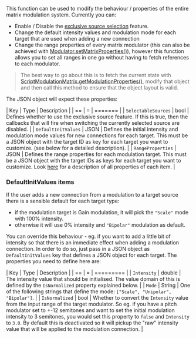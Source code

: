 This function can be used to modify the behaviour / properties of the entire matrix modulation system. Currently you can:

- Enable / Disable the [exclusive source selection](/scripting/scripting-api/scriptmodulationmatrix#setcurrentlyselectedsource) feature.
- Change the default intensity values and modulation mode for each target that are used when adding a new connection
- Change the range properties of every matrix modulator (this can also be achieved with [Modulator.setMatrixProperties()](/scripting/scripting-api/modulator#setmatrixproperties)), however this function allows you to set all ranges in one go without having to fetch references to each modulator.

> The best way to go about this is to fetch the current state with [ScriptModulationMatrix.getModulationProperties()](/scripting/scripting-api/scriptmodulationmatrix#getmatrixmodulationproperties), modify that object and then call this method to ensure that the object layout is valid.

The JSON object will expect these properties:

| Key | Type | Description |
| == | = | ======= |
| `SelectableSources` | bool | Defines whether to use the exclusive source feature. If this is true, then the callbacks that will fire when switching the currently selected source are disabled. |
| `DefaultInitValues` | JSON | Defines the initial intensity and modulation mode values for new connections for each target. This must be a JSON object with the target ID as key for each target you want to customize. (see below for a detailed description). |
| `RangeProperties` | JSON | Defines the range properties for each modulation target. This must be a JSON object with the target IDs as keys for each target you want to customize. Look [here](/scripting/scripting-api/modulator#setmatrixproperties) for a description of all properties of each item. |

### DefaultInitValues items

If the user adds a new connection from a modulation to a target source there is a sensible default for each target type:

- if the modulation target is Gain modulation, it will pick the `"Scale"` mode with 100% intensity.
- otherwise it will use 0% intensity and `"Bipolar"` modulation as default.

You can override this behaviour - eg. if you want to add a little bit of intensity so that there is an immediate effect when adding a modulation connection. In order to do so, just pass in a JSON object as `DefaultInitValues` key that defines a JSON object for each target. The properties you need to define here are:

| Key | Type | Description |
| == | = | ========= |
| `Intensity` | double | The intensity value that should be initialised. The value domain of this is defined by the `IsNormalized` property explained below. |
| `Mode` | String | One of the following strings that define the mode: `["Scale", "Unipolar", "Bipolar"]`. |
| `IsNormalized` | bool | Whether to convert the `Intensity` value from the input range of the target modulator. So eg. if you have a pitch modulator set to +-12 semitones and want to set the initial modulation intensity to 3 semitones, you would set this property to `false` and `Intensity` to `3.0`. By default this is deactivated so it will pickup the "raw" intensity value that will be applied to the modulation connection. |
